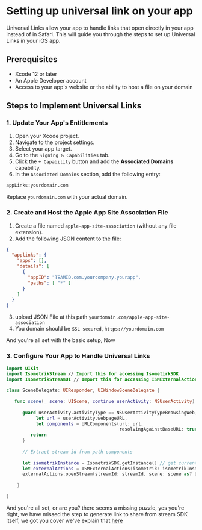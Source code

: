 # Setting up universal link on your app

Universal Links allow your app to handle links that open directly in your app instead of in Safari. This will guide you through the steps to set up Universal Links in your iOS app.

## Prerequisites

- Xcode 12 or later
- An Apple Developer account
- Access to your app's website or the ability to host a file on your domain

## Steps to Implement Universal Links

### 1. Update Your App's Entitlements

1. Open your Xcode project.
2. Navigate to the project settings.
3. Select your app target.
4. Go to the ``Signing & Capabilities`` tab.
5. Click the ``+ Capability`` button and add the **Associated Domains** capability.
6. In the ``Associated Domains`` section, add the following entry:

```bash
appLinks:yourdomain.com
```
   
Replace `yourdomain.com` with your actual domain.

### 2. Create and Host the Apple App Site Association File

1. Create a file named `apple-app-site-association` (without any file extension).
2. Add the following JSON content to the file:
```json
{
  "applinks": {
    "apps": [],
    "details": [
      {
        "appID": "TEAMID.com.yourcompany.yourapp",
        "paths": [ "*" ]
      }
    ]
  }
}
```
3. upload JSON File at this path ``yourdomain.com/apple-app-site-association``
4. You domain should be ``SSL secured``, ``https://yourdomain.com``

And you're all set with the basic setup, Now

### 3. Configure Your App to Handle Universal Links

```swift
import UIKit
import IsometrikStream // Import this for accessing IsometirkSDK
import IsometrikStreamUI // Import this for accessing ISMExternalActions

class SceneDelegate: UIResponder, UIWindowSceneDelegate {

   func scene(_ scene: UIScene, continue userActivity: NSUserActivity) {
           
      guard userActivity.activityType == NSUserActivityTypeBrowsingWeb,
           let url = userActivity.webpageURL,
           let components = URLComponents(url: url,
                                          resolvingAgainstBaseURL: true) else {
         return
      }
      
      // Extract stream id from path components
      
      let isometrikInstance = IsometrikSDK.getInstance() // get current isometrik instance
      let externalActions = ISMExternalActions(isometrik: isometrikInstance) // create object of external actions for accessing the methods
      externalActions.openStream(streamId: streamId, scene: scene as? UIWindowScene) // this method use to open the stream on SDK level it needs two parameters , 1. streamId 2. scene 
        
    }

}
```

And you're all set, or are you? there seems a missing puzzle, yes you're right, we have missed the step to generate link to share from stream SDK itself, we got you cover we've explain that [here](./external_delegate.md)
